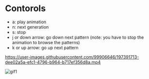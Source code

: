 # Contorols
* a: play animation
* n: next generation
* s: stop
* j or down arrow: go down next pattern (note: you have to stop the animation to browse the patterns)
* k or up arrow: go up next pattern


https://user-images.githubusercontent.com/99906646/197391713-dee02a5a-efc1-4796-b964-b717ef356d8a.mp4

![gif1](https://user-images.githubusercontent.com/99906646/197391887-82d3a0cf-9c91-4177-a7d8-e65163fc7260.gif)
